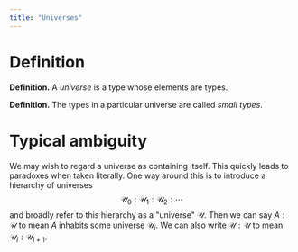 ```yaml
---
title: "Universes"
---
```


# Definition
**Definition.** A *universe* is a type whose elements are types.

**Definition.** The types in a particular universe are called *small types*.

# Typical ambiguity
We may wish to regard a universe as containing itself. This quickly leads to paradoxes when taken literally. One way around this is to introduce a hierarchy of universes $$\mathcal{U}_0:\mathcal{U}_1:\mathcal{U}_2:\cdots$$ and broadly refer to this hierarchy as a "universe" $\mathcal{U}$. Then we can say $A:\mathcal{U}$ to mean $A$ inhabits some universe $\mathcal{U}_i$. We can also write $\mathcal{U}:\mathcal{U}$ to mean $\mathcal{U}_i:\mathcal{U}_{i+1}$. 
